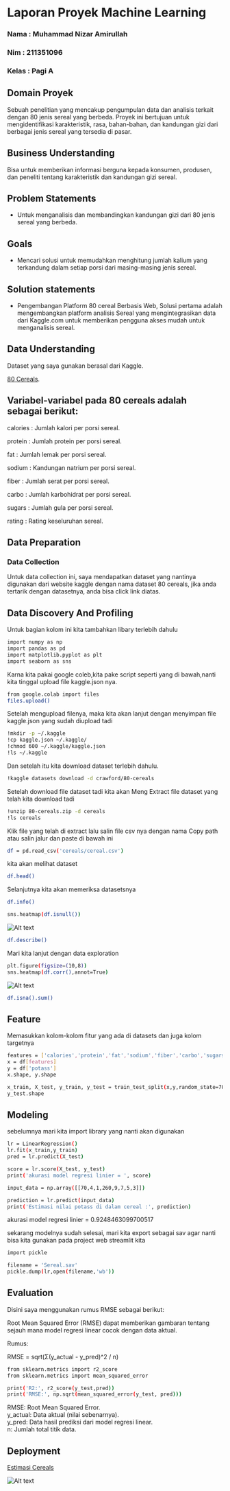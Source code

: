 # Laporan Proyek Machine Learning
### Nama : Muhammad Nizar Amirullah
### Nim : 211351096
### Kelas : Pagi A

## Domain Proyek

Sebuah penelitian yang mencakup pengumpulan data dan analisis terkait dengan 80 jenis sereal yang berbeda. Proyek ini bertujuan untuk mengidentifikasi karakteristik, rasa, bahan-bahan, dan kandungan gizi dari berbagai jenis sereal yang tersedia di pasar.

## Business Understanding

Bisa untuk memberikan informasi berguna kepada konsumen, produsen, dan peneliti tentang karakteristik dan kandungan gizi sereal.

## Problem Statements

- Untuk menganalisis dan membandingkan kandungan gizi dari 80 jenis sereal yang berbeda.

## Goals

- Mencari solusi untuk memudahkan menghitung jumlah kalium yang terkandung dalam setiap porsi dari masing-masing jenis sereal.

## Solution statements
- Pengembangan Platform 80 cereal Berbasis Web, Solusi pertama adalah mengembangkan platform analisis Sereal yang mengintegrasikan data dari Kaggle.com untuk memberikan pengguna akses mudah untuk menganalisis sereal.

## Data Understanding
Dataset yang saya gunakan berasal dari Kaggle.<br> 

[80 Cereals](https://www.kaggle.com/datasets/crawford/80-cereals).

## Variabel-variabel pada 80 cereals adalah sebagai berikut:

calories : Jumlah kalori per porsi sereal.

protein : Jumlah protein per porsi sereal.

fat : Jumlah lemak per porsi sereal.

sodium : Kandungan natrium per porsi sereal.

fiber :  Jumlah serat per porsi sereal.

carbo : Jumlah karbohidrat per porsi sereal.

sugars : Jumlah gula per porsi sereal.

rating : Rating keseluruhan sereal.

## Data Preparation
### Data Collection
Untuk data collection ini, saya mendapatkan dataset yang nantinya digunakan dari website kaggle dengan nama dataset 80 cereals, jika anda tertarik dengan datasetnya, anda bisa click link diatas.

## Data Discovery And Profiling
Untuk bagian kolom ini kita tambahkan libary terlebih dahulu

```bash
import numpy as np
import pandas as pd
import matplotlib.pyplot as plt
import seaborn as sns
```
Karna kita pakai google coleb,kita pake script seperti yang di bawah,nanti kita tinggal upload file kaggle.json nya.

```bash
from google.colab import files
files.upload()
```

Setelah mengupload filenya, maka kita akan lanjut dengan menyimpan file kaggle.json yang sudah diupload tadi
```bash
!mkdir -p ~/.kaggle
!cp kaggle.json ~/.kaggle/
!chmod 600 ~/.kaggle/kaggle.json
!ls ~/.kaggle
```

Dan setelah itu kita download dataset terlebih dahulu.

```bash
!kaggle datasets download -d crawford/80-cereals
```

Setelah download file dataset tadi kita akan Meng Extract file dataset yang telah kita download tadi

```bash
!unzip 80-cereals.zip -d cereals
!ls cereals
```

Klik file yang telah di extract lalu salin file csv nya dengan nama Copy path atau salin jalur dan paste di bawah ini

```bash
df = pd.read_csv('cereals/cereal.csv')
```

kita akan melihat dataset

```bash
df.head()
```

Selanjutnya kita akan memeriksa datasetsnya

```bash
df.info()
```

```bash
sns.heatmap(df.isnull())
```
![Alt text](A1-1.png)

```bash
df.describe()
```

Mari kita lanjut dengan data exploration

```bash
plt.figure(figsize=(10,8))
sns.heatmap(df.corr(),annot=True)
```
![Alt text](A2-1.png)
```bash
df.isna().sum()
```

## Feature

Memasukkan kolom-kolom fitur yang ada di datasets dan juga kolom targetnya

```bash
features = ['calories','protein','fat','sodium','fiber','carbo','sugars','rating']
x = df[features]
y = df['potass']
x.shape, y.shape
```

```bash
x_train, X_test, y_train, y_test = train_test_split(x,y,random_state=70)
y_test.shape
```

## Modeling

sebelumnya mari kita import library yang nanti akan digunakan

```bash
lr = LinearRegression()
lr.fit(x_train,y_train)
pred = lr.predict(X_test)
```

```bash
score = lr.score(X_test, y_test)
print('akurasi model regresi linier = ', score)
```

```bash
input_data = np.array([[70,4,1,260,9,7,5,3]])

prediction = lr.predict(input_data)
print('Estimasi nilai potass di dalam cereal :', prediction)
```
akurasi model regresi linier =  0.9248463099700517


sekarang modelnya sudah selesai, mari kita export sebagai sav agar nanti bisa kita gunakan pada project web streamlit kita
```bash
import pickle

filename = 'Sereal.sav'
pickle.dump(lr,open(filename,'wb'))
```

## Evaluation

Disini saya menggunakan rumus RMSE sebagai berikut:

 Root Mean Squared Error (RMSE) dapat memberikan gambaran tentang sejauh mana model regresi linear cocok dengan data aktual. 

 Rumus: 

 RMSE = sqrt(Σ(y_actual - y_pred)^2 / n)
 ```bash
 from sklearn.metrics import r2_score
from sklearn.metrics import mean_squared_error

print('R2:', r2_score(y_test,pred))
print('RMSE:', np.sqrt(mean_squared_error(y_test, pred)))
```
RMSE: Root Mean Squared Error.<br>
y_actual: Data aktual (nilai sebenarnya).<br>
y_pred: Data hasil prediksi dari model regresi linear.<br>
n: Jumlah total titik data.

## Deployment

[Estimasi Cereals](https://app-sereal-jkyrfq7irrrfwqxf4bvvvj.streamlit.app/)

![Alt text](A3.png)
